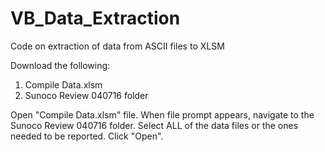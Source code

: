# VB_Data_Extraction
Code on extraction of data from ASCII files to XLSM

Download the following:
  1. Compile Data.xlsm
  2. Sunoco Review 040716 folder
  
Open "Compile Data.xlsm" file.
When file prompt appears, navigate to the Sunoco Review 040716 folder.
Select ALL of the data files or the ones needed to be reported.
Click "Open".
